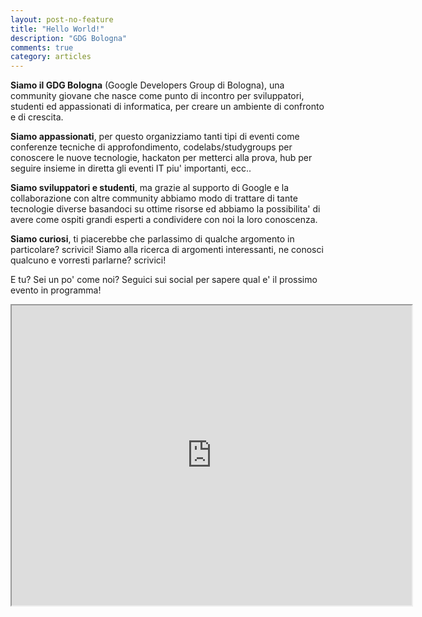 ```yaml
---
layout: post-no-feature
title: "Hello World!"
description: "GDG Bologna"
comments: true
category: articles
---
```

**Siamo il GDG Bologna** (Google Developers Group di Bologna), una community giovane che nasce come punto di incontro per sviluppatori, studenti ed appassionati di informatica, per creare un ambiente di confronto e di crescita.

**Siamo appassionati**, per questo organizziamo tanti tipi di eventi come conferenze tecniche di approfondimento, codelabs/studygroups per conoscere le nuove tecnologie, hackaton per metterci alla prova, hub per seguire insieme in diretta gli eventi IT piu' importanti, ecc..

**Siamo sviluppatori e studenti**, ma grazie al supporto di Google e la collaborazione con altre community abbiamo modo di trattare di tante tecnologie diverse basandoci su ottime risorse ed abbiamo la possibilita' di avere come ospiti grandi esperti a condividere con noi la loro conoscenza.

**Siamo curiosi**, ti piacerebbe che parlassimo di qualche argomento in particolare? scrivici!
Siamo alla ricerca di argomenti interessanti, ne conosci qualcuno e vorresti parlarne? scrivici!

E tu? Sei un po' come noi? Seguici sui social per sapere qual e' il prossimo evento in programma!


<iframe src="https://www.google.com/maps/d/u/0/embed?mid=zYqxIJZmpTVI.kGhUu_bLLyCQ" width="640" height="480"></iframe>
